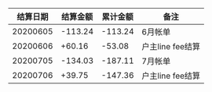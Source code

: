 结算日期|结算金额|累计金额|备注
---|---|---|---
20200605|-113.24|-113.24|6月帐单
20200606|+60.16|-53.08|户主line fee结算
20200705|-134.03|-187.11|7月帐单
20200706|+39.75|-147.36|户主line fee结算
